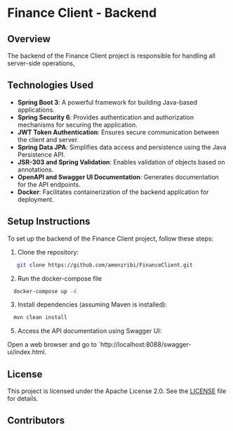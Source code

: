 # Finance Client - Backend

## Overview

The backend of the Finance Client project is responsible for handling all server-side operations, 

## Technologies Used

- **Spring Boot 3**: A powerful framework for building Java-based applications.
- **Spring Security 6**: Provides authentication and authorization mechanisms for securing the application.
- **JWT Token Authentication**: Ensures secure communication between the client and server.
- **Spring Data JPA**: Simplifies data access and persistence using the Java Persistence API.
- **JSR-303 and Spring Validation**: Enables validation of objects based on annotations.
- **OpenAPI and Swagger UI Documentation**: Generates documentation for the API endpoints.
- **Docker**: Facilitates containerization of the backend application for deployment.

## Setup Instructions

To set up the backend of the Finance Client project, follow these steps:

1. Clone the repository:

```bash
   git clone https://github.com/amenzribi/FinanceClient.git
```

2. Run the docker-compose file

```bash
  docker-compose up -d
```



3. Install dependencies (assuming Maven is installed):

```bash
  mvn clean install
```



5. Access the API documentation using Swagger UI:

Open a web browser and go to `http://localhost:8088/swagger-ui/index.html.

## License

This project is licensed under the Apache License 2.0. See the [LICENSE](LICENSE) file for details.

## Contributors


